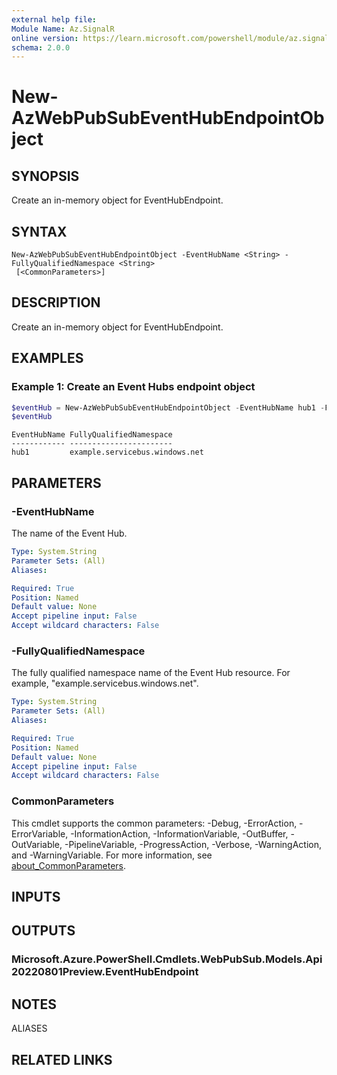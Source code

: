 ```yaml
---
external help file:
Module Name: Az.SignalR
online version: https://learn.microsoft.com/powershell/module/az.signalr/new-azwebpubsubeventhubendpointobject
schema: 2.0.0
---
```


# New-AzWebPubSubEventHubEndpointObject

## SYNOPSIS
Create an in-memory object for EventHubEndpoint.

## SYNTAX

```
New-AzWebPubSubEventHubEndpointObject -EventHubName <String> -FullyQualifiedNamespace <String>
 [<CommonParameters>]
```

## DESCRIPTION
Create an in-memory object for EventHubEndpoint.

## EXAMPLES

### Example 1: Create an Event Hubs endpoint object
```powershell
$eventHub = New-AzWebPubSubEventHubEndpointObject -EventHubName hub1 -FullyQualifiedNamespace example.servicebus.windows.net
$eventHub
```

```output
EventHubName FullyQualifiedNamespace
------------ -----------------------
hub1         example.servicebus.windows.net
```



## PARAMETERS

### -EventHubName
The name of the Event Hub.

```yaml
Type: System.String
Parameter Sets: (All)
Aliases:

Required: True
Position: Named
Default value: None
Accept pipeline input: False
Accept wildcard characters: False
```

### -FullyQualifiedNamespace
The fully qualified namespace name of the Event Hub resource.
For example, "example.servicebus.windows.net".

```yaml
Type: System.String
Parameter Sets: (All)
Aliases:

Required: True
Position: Named
Default value: None
Accept pipeline input: False
Accept wildcard characters: False
```

### CommonParameters
This cmdlet supports the common parameters: -Debug, -ErrorAction, -ErrorVariable, -InformationAction, -InformationVariable, -OutBuffer, -OutVariable, -PipelineVariable, -ProgressAction, -Verbose, -WarningAction, and -WarningVariable. For more information, see [about_CommonParameters](http://go.microsoft.com/fwlink/?LinkID=113216).

## INPUTS

## OUTPUTS

### Microsoft.Azure.PowerShell.Cmdlets.WebPubSub.Models.Api20220801Preview.EventHubEndpoint

## NOTES

ALIASES

## RELATED LINKS
